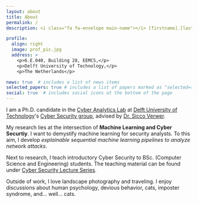 ```yaml
---
layout: about
title: About
permalink: /
description: <i class="fa fa-envelope main-name"></i> [firstname].[lastname]@tudelft.nl

profile:
  align: right
  image: prof_pic.jpg
  address: >
    <p>6.E.040, Building 28, EEMCS,</p>
    <p>Delft University of Technology,</p>
    <p>The Netherlands</p>

news: true  # includes a list of news items
selected_papers: true # includes a list of papers marked as "selected={true}"
social: true  # includes social icons at the bottom of the page
---
```


I am a Ph.D. candidate in the [Cyber Analytics Lab](https://cyber-analytics.nl/) at [Delft University of Technology](https://www.tudelft.nl/)'s [Cyber Security group](https://www.tudelft.nl/cybersecurity/), advised by [Dr. Sicco Verwer](https://www.tudelft.nl/staff/s.e.verwer/). 

My research lies at the intersection of <b class="main-name">Machine Learning and Cyber Securtiy</b>. I want to demystify machine learning for security analysts. To this aim, I develop *explainable sequential machine learning pipelines to analyze network attacks*.

Next to research, I teach introductory Cyber Security to BSc. (Computer Science and Engineering) students. The teaching material can be found under [Cyber Security Lecture Series](https://azqa.github.io/teaching/).

Outside of work, I love landscape photography and traveling. I enjoy discussions about human psychology, devious behavior, cats, imposter syndrome, and... well... cats.
